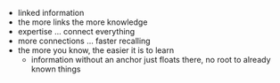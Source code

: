 - linked information
- the more links the more knowledge
- expertise ... connect everything
- more connections ... faster recalling
- the more you know, the easier it is to learn
	- information without an anchor just floats there, no root to already known things
